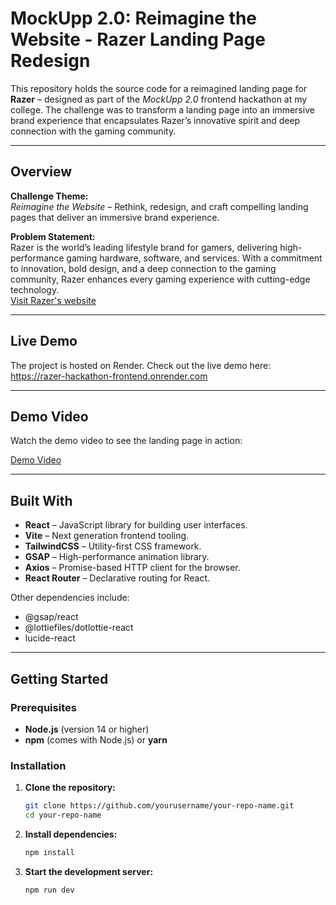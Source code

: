 # MockUpp 2.0: Reimagine the Website - Razer Landing Page Redesign

This repository holds the source code for a reimagined landing page for **Razer** – designed as part of the *MockUpp 2.0* frontend hackathon at my college. The challenge was to transform a landing page into an immersive brand experience that encapsulates Razer’s innovative spirit and deep connection with the gaming community.

---

## Overview

**Challenge Theme:**  
*Reimagine the Website* – Rethink, redesign, and craft compelling landing pages that deliver an immersive brand experience.

**Problem Statement:**  
Razer is the world’s leading lifestyle brand for gamers, delivering high-performance gaming hardware, software, and services. With a commitment to innovation, bold design, and a deep connection to the gaming community, Razer enhances every gaming experience with cutting-edge technology.  
[Visit Razer's website](https://www.razer.com/)

---

## Live Demo

The project is hosted on Render. Check out the live demo here:  
https://razer-hackathon-frontend.onrender.com 

---

## Demo Video

Watch the demo video to see the landing page in action:  

[Demo Video](https://github.com/user-attachments/assets/9b474983-dc98-48b5-90f3-fc9b1067f567)

---

## Built With

- **React** – JavaScript library for building user interfaces.
- **Vite** – Next generation frontend tooling.
- **TailwindCSS** – Utility-first CSS framework.
- **GSAP** – High-performance animation library.
- **Axios** – Promise-based HTTP client for the browser.
- **React Router** – Declarative routing for React.

Other dependencies include:
- @gsap/react
- @lottiefiles/dotlottie-react
- lucide-react

---

## Getting Started

### Prerequisites

- **Node.js** (version 14 or higher)
- **npm** (comes with Node.js) or **yarn**

### Installation

1. **Clone the repository:**

   ```bash
   git clone https://github.com/yourusername/your-repo-name.git
   cd your-repo-name
2. **Install dependencies:**
   ```bash
   npm install
3. **Start the development server:**
   ```bash
   npm run dev



